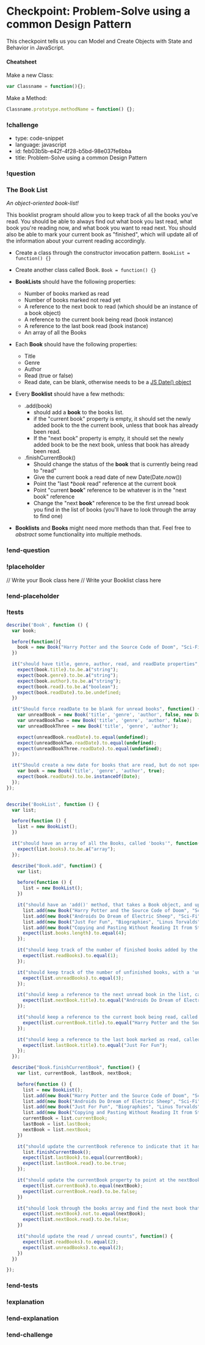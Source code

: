 # Checkpoint: Problem-Solve using a common Design Pattern 

This checkpoint tells us you can Model and Create Objects with State and Behavior in JavaScript.

#### Cheatsheet

Make a new Class:
```javascript
var Classname = function(){};
```

Make a Method:
```javascript
Classname.prototype.methodName = function() {};
```

### !challenge

* type: code-snippet
* language: javascript
* id: feb03b5b-e42f-4f28-b5bd-98e037fe6bba
* title: Problem-Solve using a common Design Pattern

### !question

### The Book List

_An object-oriented book-list!_

This booklist program should allow you to keep track of all the books you've read. You should be able to always find out what book you last read, what book you're reading now, and what book you want to read next. You should also be able to mark your current book as "finished", which will update all of the information about your current reading accordingly.

*   Create a class through the constructor invocation pattern. ` BookList = function() {} `
*   Create another class called Book. `Book = function() {}`

*   **BookLists** should have the following properties:
	*   Number of books marked as read
	*   Number of books marked not read yet
	*   A reference to the next book to read (which should be an instance of a book object)
	*   A reference to the current book being read (book instance)
	*   A reference to the last book read (book instance)
	*   An array of all the Books
*   Each **Book** should have the following properties:
	*   Title
	*   Genre
	*   Author
	*   Read (true or false)
	*   Read date, can be blank, otherwise needs to be a [JS Date() object](https://developer.mozilla.org/en-US/docs/Web/JavaScript/Reference/Global_Objects/Date)
*   Every **Booklist** should have a few methods:
	* .add(book)
		* should add a **book** to the books list.
		* if the "current book" property is empty, it should set the newly added book to the the current book, unless that book has already been read.
		* If the "next book" property is empty, it should set the newly added book to be the next book, unless that book has already been read.
	*   .finishCurrentBook()
		*   Should change the status of the **book** that is currently being read to "read"
		*   Give the current book a read date of new Date(Date.now())
		*   Point the "last **book* read" reference at the current book
		*   Point "current **book**" reference to be whatever is in the "next book" reference
		*   Change the "next **book**" reference to be the first unread book you find in the list of books (you'll have to look through the array to find one)

*   **Booklists** and **Books** might need more methods than that. Feel free to _abstract_ some functionality into multiple methods.

### !end-question

### !placeholder

// Write your Book class here
// Write your Booklist class here

### !end-placeholder

### !tests

```js
describe('Book', function () {
  var book;

  before(function(){
    book = new Book("Harry Potter and the Source Code of Doom", "Sci-Fi", "Cake the Cat", false);
  })

  it("should have title, genre, author, read, and readDate properties", function() {
    expect(book.title).to.be.a("string");
    expect(book.genre).to.be.a("string");
    expect(book.author).to.be.a("string");
    expect(book.read).to.be.a("boolean");
    expect(book.readDate).to.be.undefined;
  })

  it("Should force readDate to be blank for unread books", function() {
    var unreadBook = new Book('title', 'genre', 'author', false, new Date());
    var unreadBookTwo = new Book('title', 'genre', 'author', false);
    var unreadBookThree = new Book('title', 'genre', 'author');

    expect(unreadBook.readDate).to.equal(undefined);
    expect(unreadBookTwo.readDate).to.equal(undefined);
    expect(unreadBookThree.readDate).to.equal(undefined);
  });

  it("Should create a new date for books that are read, but do not specify a readDate", function(){
    var book = new Book('title', 'genre', 'author', true);
    expect(book.readDate).to.be.instanceOf(Date);
  });
});


describe('BookList', function () {
  var list;

  before(function () {
    list = new BookList();
  })

  it("should have an array of all the Books, called 'books'", function() {
    expect(list.books).to.be.a("array");
  });

  describe("Book.add", function() {
    var list;

    before(function () {
      list = new BookList();
    })

    it("should have an 'add()' method, that takes a Book object, and updates the state of the booklist", function() {
      list.add(new Book("Harry Potter and the Source Code of Doom", "Sci-Fi", "Cake the Cat", false));
      list.add(new Book("Androids Do Dream of Electric Sheep", "Sci-Fi", "Android Jones", false));
      list.add(new Book("Just For Fun", "Biographies", "Linus Torvalds", true));
      list.add(new Book("Copying and Pasting Without Reading It from Stack Overflow: A Lazy Programmer's Guide", "Nonfiction", "Lay Z. Programmer", false));
      expect(list.books.length).to.equal(4);
    });

    it("should keep track of the number of finished books added by the 'add()' method, with a 'readBooks' property", function() {
      expect(list.readBooks).to.equal(1);
    });

    it("should keep track of the number of unfinished books, with a 'unreadBooks' property", function() {
      expect(list.unreadBooks).to.equal(3);
    });

    it("should keep a reference to the next unread book in the list, called 'nextBook'", function(){
      expect(list.nextBook.title).to.equal("Androids Do Dream of Electric Sheep");
    });

    it("should keep a reference to the current book being read, called 'currentBook'", function() {
      expect(list.currentBook.title).to.equal("Harry Potter and the Source Code of Doom");
    });

    it("should keep a reference to the last book marked as read, called 'lastBook'", function() {
      expect(list.lastBook.title).to.equal("Just For Fun");
    });
  });

  describe("Book.finishCurrentBook", function() {
    var list, currentBook, lastBook, nextBook;

    before(function () {
      list = new BookList();
      list.add(new Book("Harry Potter and the Source Code of Doom", "Sci-Fi", "Cake the Cat", false));
      list.add(new Book("Androids Do Dream of Electric Sheep", "Sci-Fi", "Android Jones", false));
      list.add(new Book("Just For Fun", "Biographies", "Linus Torvalds", true));
      list.add(new Book("Copying and Pasting Without Reading It from Stack Overflow: A Lazy Programmer's Guide", "Nonfiction", "Lay Z. Programmer", false));
      currentBook = list.currentBook;
      lastBook = list.lastBook;
      nextBook = list.nextBook;
    })

    it("should update the currentBook reference to indicate that it has been read, and point the lastBook property to point at the currentBook property", function() {
      list.finishCurrentBook();
      expect(list.lastBook).to.equal(currentBook);
      expect(list.lastBook.read).to.be.true;
    });

    it("should update the currentBook property to point at the nextBook property", function() {
      expect(list.currentBook).to.equal(nextBook);
      expect(list.currentBook.read).to.be.false;
    })

    it("should look through the books array and find the next book that hasn't been read, but is also not currently the currentBook. It should use that book to set the nextBook property.", function() {
      expect(list.nextBook).not.to.equal(nextBook);
      expect(list.nextBook.read).to.be.false;
    })

    it("should update the read / unread counts", function() {
      expect(list.readBooks).to.equal(2);
      expect(list.unreadBooks).to.equal(2);
    })
  })

});

```
### !end-tests

### !explanation

### !end-explanation

### !end-challenge
